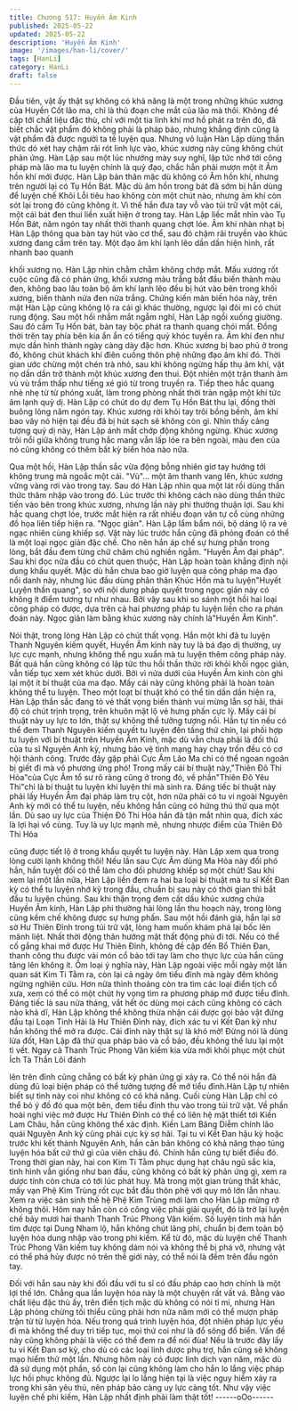 ```yaml
---
title: Chương 517: Huyền Âm Kinh
published: 2025-05-22
updated: 2025-05-22
description: 'Huyền Âm Kinh'
image: '/images/han-li/cover/'
tags: [HanLi]
category: HanLi
draft: false
---
```


Đầu tiên, vật ấy thật sự không có khả năng là một trong những
khúc xương của Huyền Cốt lão ma, chỉ là thủ đoạn che mắt của
lão mà thôi.
Không đề cập tới chất liệu đặc thù, chỉ với một tia linh khí mơ hồ
phát ra trên đó, đã biết chắc vật phẩm đó không phải là pháp bảo,
nhưng khẳng định cũng là vật phẩm đã được người ta tế luyện
qua.
Nhưng vô luận Hàn Lập dùng thần thức dó xét hay chậm rãi rót
linh lực vào, khúc xương này cũng không chút phản ứng.
Hàn Lập sau một lúc nhướng mày suy nghĩ, lập tức nhớ tới công
pháp mà lão ma tu luyện chính là quỷ đạo, chắc hẳn phải mượn
một ít Âm hồn khí mới được.
Hàn Lập bản thân mặc dù không có Âm hồn khí, nhưng trên
người lại có Tụ Hồn Bát.
Mặc dù âm hồn trong bát đã sớm bị hắn dùng để luyện chế Khôi
Lỗi tiêu hao không còn một chút nào, nhưng âm khí còn sót lại
trong đó cũng không ít.
Vì thế hắn đưa tay vỗ vào túi trữ vật một cái, một cái bát đen thui
liền xuất hiện ở trong tay.
Hàn Lập liếc mắt nhìn vào Tụ Hồn Bát, năm ngón tay nhất thời
thanh quang chợt lóe.
Âm khí nhàn nhạt bị Hàn Lập thông qua bàn tay hút vào cơ thể,
sau đó chậm rãi truyền vào khúc xương đang cầm trên tay.
Một đạo âm khí lạnh lẽo dần dần hiện hình, rất nhanh bao quanh

khối xương nọ.
Hàn Lập nhìn chằm chằm không chớp mắt.
Mấu xương rốt cuộc cũng đã có phản ứng, khối xương màu trắng
bắt đầu biến thành màu đen, không bao lâu toàn bộ âm khí lạnh
lẽo đều bị hút vào bên trong khối xương, biến thành nửa đen nửa
trắng.
Chứng kiến màn biến hóa này, trên mặt Hàn Lập cũng không lộ ra
cái gì khác thường, ngược lại đôi mi có chút rung động.
Sau một hồi nhắm mắt ngẫm nghĩ, Hàn Lập ngồi xuống giường.
Sau đó cầm Tụ Hồn bát, bàn tay bộc phát ra thanh quang chói
mắt.
Đồng thời trên tay phía bên kia ẩn ẩn có tiếng quỷ khóc tuyền ra.
Âm khí đen như mực dần hình thành ngày càng dày đặc hơn.
Khúc xương bị bao phủ ở trong đó, không chút khách khí điên
cuồng thôn phệ những đạo âm khí đó.
Thời gian ước chừng một chén trà nhỏ, sau khi không ngừng hấp
thụ âm khí, vật nọ dần dần trở thành một khúc xương đen thui.
Đột nhiên một trận thanh âm vù vù trầm thấp như tiếng xé gió từ
trong truyền ra. Tiếp theo hắc quang nhè nhẹ từ từ phóng xuất,
làm trong phòng nhất thời tràn ngập một khí tức âm lạnh quỷ dị.
Hàn Lập có chút do dự đem Tụ Hồn Bát thu lại, đồng thời buông
lỏng năm ngón tay. Khúc xương rời khỏi tay trôi bồng bềnh, âm
khí bao vây nó hiện tại đều đã bị hút sạch sẽ không còn gì.
Nhìn thấy cảng tượng quỷ dị này, Hàn Lập ánh mắt chớp động
không ngừng.
Khúc xương trôi nổi giữa không trung hắc mang vẫn lấp lóe ra
bên ngoài, màu đen của nó cũng không có thêm bất kỳ biến hóa
nào nữa.

Qua một hồi, Hàn Lập thần sắc vừa động bỗng nhiên giơ tay
hướng tới không trung mà ngoắc một cái.
"Vù"… một âm thanh vang lên, khúc xương vững vàng rơi vào
trong tay.
Sau dó Hàn Lập nhìn qua một lát rồi dùng thần thức thâm nhập
vào trong đó.
Lúc trước thì không cách nào dùng thần thức tiến vào bên trong
khúc xương, nhưng lần này phi thường thuận lợi.
Sau khi hắc quang chợt lóe, trước mắt hiện ra rất nhiều đoạn văn
tự cổ cùng những đồ họa liên tiếp hiện ra.
"Ngọc giản". Hàn Lập lẩm bẩm nói, bộ dáng lộ ra vẻ ngạc nhiên
cùng khiếp sợ.
Vật này lúc trước hắn cũng đã phỏng đoán có thể là một loại ngọc
giản đặc chế.
Cho nên hắn áp chế sự hưng phấn trong lòng, bắt đầu đem từng
chữ chăm chú nghiền ngẫm.
"Huyền Âm đại pháp".
Sau khi đọc nửa đầu có chút quen thuộc, Hàn Lập hoàn toàn
khẳng định nội dung khẩu quyết.
Mặc dù hắn chưa bao giờ luyện qua công pháp ma đạo nổi danh
này, nhưng lúc đầu dùng phân thân Khúc Hồn mà tu luyện"Huyết
Luyện thần quang", so với nội dung pháp quyết trong ngọc giản
này có không ít điểm tương tự như nhau.
Bởi vậy sau khi so sánh một hồi hai loại công pháp có được, dựa
trên cả hai phương pháp tu luyện liền cho ra phán đoán này.
Ngọc giản làm bằng khúc xương này chính là"Huyền Âm Kinh".

Nói thật, trong lòng Hàn Lập có chút thất vọng.
Hắn một khi đã tu luyện Thanh Nguyên kiếm quyết, Huyền Âm
kinh này tuy là bá đạo dị thường, uy lực cực mạnh, nhưng không
thể ngu xuẩn mà tu luyện thêm công pháp này.
Bất quá hắn cũng không có lập tức thu hồi thần thức rời khỏi khối
ngọc giản, vẫn tiếp tục xem xét khúc dưới.
Bởi vì nửa dưới của Huyền Âm kinh còn ghi lại một ít bí thuật của
ma đạo. Mấy cái này cũng không phải là hoàn toàn không thể tu
luyện.
Theo một loạt bí thuật khó có thể tin dần dần hiện ra, Hàn Lập
thần sắc đang tỏ vẻ thất vọng biến thành vui mừng lẫn sợ hãi, thái
độ có chút trịnh trọng, trên khuôn mặt lộ vẻ hưng phấn cực lỳ.
Mấy cái bí thuật này uy lực to lớn, thật sự không thể tưởng tượng
nổi.
Hắn tự tin nếu có thể đem Thanh Nguyên kiếm quyết tu luyện đến
tầng thứ chín, lại phối hợp tu luyện với bí thuật trên Huyền Âm
Kinh, mặc dù vẫn chưa phải là đối thủ của tu sĩ Nguyên Anh kỳ,
nhưng bảo vệ tình mạng hay chạy trốn đều có cơ hội thành công.
Trước đây gặp phải Cực Âm Lão Ma chỉ có thể ngoan ngoãn bị
giết đi mà vô phương ứng phó!
Trong mấy cái bí thuật này,"Thiên Đô Thi Hỏa"của Cực Âm tổ sư
rõ ràng cũng ở trong đó, về phần"Thiên Đô Yêu Thi"chỉ là bí thuật
tu luyện khi luyện thi mà sinh ra.
Đáng tiếc bí thuật này phải lấy Huyền Âm đại pháp làm trụ cột,
hơn nữa phải có tu vi ngoài Nguyên Anh kỳ mới có thể tu luyện,
nếu không hắn cũng có hứng thú thử qua một lần.
Dù sao uy lực của Thiện Đô Thi Hỏa hắn đã tận mắt nhìn qua,
đích xác là lợi hại vô cùng.
Tuy là uy lực mạnh mẽ, nhưng nhược điểm của Thiên Đô Thi Hỏa

cũng được tiết lộ ở trong khẩu quyết tu luyện này.
Hàn Lập xem qua trong lòng cười lạnh không thôi!
Nếu lần sau Cực Âm dùng Ma Hỏa này đối phó hắn, hắn tuyệt đối
có thể làm cho đối phương khiếp sợ một chút!
Sau khi xem lại một lần nữa, Hàn Lập liền đem ra hai ba loại bí
thuật mà tu sĩ Kết Đan kỳ có thể tu luyện nhớ kỹ trong đầu, chuẩn
bị sau này có thời gian thì bắt đầu tu luyện chúng.
Sau khi thận trọng đem cất dấu khúc xương chứa Huyền Âm
kinh, Hàn Lập phi thường hài lòng lần thu hoạch này, trong lòng
cũng kềm chế không được sự hưng phấn.
Sau một hồi đánh giá, hắn lại sờ sờ Hư Thiên Đỉnh trong túi trữ
vật, lòng ham muốn khám phá lại bốc lên mãnh liệt.
Nhất thời động thân hướng mật thất động phủ đi tới.
Nếu có thể cố gắng khai mở được Hư Thiên Đỉnh, không đề cập
đến Bổ Thiên Đan, thanh công thu được vài món cổ bảo tới tay
làm cho thực lực của hắn cũng tăng lên không ít.
Ôm loại ý nghĩa này, Hàn Lập ngoài việc mỗi ngày một lần quan
sát Kim Ti Tằm ra, còn lại cả ngày ôm tiểu đỉnh mà ngày đêm
không ngừng nghiên cứu. Hơn nữa thỉnh thoảng còn tra tìm các
loại điển tịch cổ xưa, xem có thể có một chút hy vọng tìm ra
phương pháp mở được tiểu đỉnh.
Đáng tiếc là sau nửa tháng, vắt hết óc dùng mọi cách cũng không
có cách nào khả dĩ, Hàn Lập không thể không thừa nhận cái
được gọi bảo vật đứng đầu tại Loạn Tinh Hải là Hư Thiên Đỉnh
này, đích xác tu vi Kết Đan kỳ như hắn không thể mở ra được.
Cái đỉnh này thật sự là khó mở!
Đừng nói là dùng lửa đốt, Hàn Lập đã thử qua pháp bảo và cổ
bảo, đều không thể lưu lại một tì vết. Ngay cả Thanh Trúc Phong
Vân kiếm kia vừa mới khôi phục một chút Ích Tà Thần Lôi đánh

lên trên đỉnh cũng chẳng có bất kỳ phản ứng gì xảy ra.
Có thể nói hắn đã dùng đủ loại biện pháp có thể tưởng tượng để
mở tiểu đỉnh.Hàn Lập tự nhiên biết sự tình này coi như không có
có khả năng.
Cuối cùng Hàn Lập chỉ có thể bỏ ý đồ đó qua một bên, đem tiểu
đỉnh thu vào trong túi trữ vật.
Về phần hoài nghi việc mở được Hư Thiên Đỉnh có thể có liên hệ
mật thiết tới Kiền Lam Châu, hắn cũng không thể xác định.
Kiền Lam Băng Diễm chính lão quái Nguyên Anh kỳ cũng phải
cực kỳ sợ hãi.
Tại tu vi Kết Đan hậu kỳ hoặc trước khi kết thành Nguyên Anh,
hắn căn bản không có khả năng thao túng luyện hóa bất cứ thứ gì
của viên châu đó.
Chính hắn cũng tự biết điều đó.
Trong thời gian này, hai con Kim Ti Tằm phục dụng hạt châu ngũ
sắc kia, tình hình vẫn giống như ban đầu, cũng không có bất kỳ
phản ứng gì, xem ra dược tính còn chưa có tới lúc phát huy.
Mà trong một gian trùng thất khác, mấy vạn Phệ Kim Trùng rốt
cục bắt đầu thôn phệ với quy mô lớn lẫn nhau. Xem ra việc sản
sinh thế hệ Phệ Kim Trùng mới làm cho Hàn Lập mừng rỡ không
thôi.
Hôm nay hắn còn có công việc phải giải quyết, đó là trở lại luyện
chế bảy mươi hai thanh Thanh Trúc Phong Vân kiếm.
Số luyện tinh mà hắn tìm được tại Dung Nham lộ, hắn không chút
lãng phí, chuẩn bị đem toàn bộ luyện hóa dung nhập vào trong
phi kiếm.
Kể từ đó, mặc dù luyện chế Thanh Trúc Phong Vân kiếm tuy
không dám nói và không thể bị phá vỡ, nhưng vật có thể phá hủy
được nó trên thế giới này, có thể nói là đếm trên đầu ngón tay.

Đối với hắn sau này khi đối đầu với tu sĩ có đấu pháp cao hơn
chính là một lợi thế lớn.
Chẳng qua lần luyện hóa này là một chuyện rất vất vả.
Bằng vào chất liệu đặc thù ấy, trên điển tịch mặc dù không có nói
tỉ mỉ, nhưng Hàn Lập phỏng chừng tối thiểu cũng phải hơn nữa
năm mới có thể mượn pháp trận từ từ luyện hóa.
Nếu trong quá trình luyện hóa, đột nhiên pháp lực yếu đi mà
không thể duy trì tiếp tục, mọi thứ coi như là đổ sông đổ biển.
Vấn đề này cũng không phải là việc có thể đem ra để nói đùa!
Nếu là trước đây lấy tu vi Kết Đan sơ kỳ, cho dù có các loại linh
dược phụ trợ, hắn cũng sẽ không mạo hiểm thử một lần.
Nhưng hôm này có được linh dịch vạn năm, mặc dù đã sử dụng
một phần, số còn lại cũng không làm cho hắn lo lắng việc pháp
lực hồi phục không đủ.
Ngược lại lo lắng hiện tại là việc nguy hiểm xảy ra trong khi săn
yêu thú, nên pháp bảo càng uy lực càng tốt.
Như vậy việc luyện chế phi kiếm, Hàn Lập nhất định phải làm thật
tốt!
------oOo------
